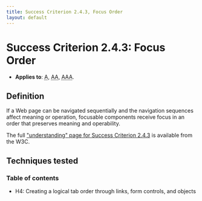 ```yaml
---
title: Success Criterion 2.4.3, Focus Order
layout: default
---
```


# Success Criterion 2.4.3: Focus Order

- **Applies to**: <abbr title="Single A">A</abbr>, <abbr title="Double A">AA</abbr>, <abbr title="Triple A">AAA</abbr>.

## Definition

If a Web page can be navigated sequentially and the navigation sequences affect meaning or operation, focusable components receive focus in an order that preserves meaning and operability.

The full ["understanding" page for Success Criterion 2.4.3](http://www.w3.org/TR/UNDERSTANDING-WCAG20/navigation-mechanisms-focus-order.html) is available from the W3C.

## Techniques tested

### Table of contents

- H4: Creating a logical tab order through links, form controls, and objects
